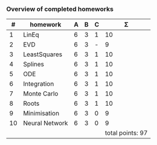### Overview of completed homeworks

| #  | homework      | A | B | C | Σ   |
|----|---------------|---|---|---|-----|
| 1  | LinEq         | 6 | 3 | 1 | 10  |
| 2  | EVD           | 6 | 3 | - | 9  |
| 3  | LeastSquares  | 6 | 3 | 1 | 10  |
| 4  | Splines       | 6 | 3 | 1 | 10  |
| 5  | ODE           | 6 | 3 | 1 | 10  |
| 6  | Integration   | 6 | 3 | 1 | 10  |
| 7  | Monte Carlo   | 6 | 3 | 1 | 10  |
| 8  | Roots         | 6 | 3 | 1 | 10  |
| 9  | Minimisation  | 6 | 3 | 0 | 9  |
| 10 | Neural Network| 6 | 3 | 0 | 9  |
| |||||              total points: 97 |

